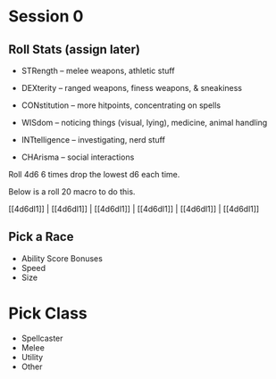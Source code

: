 # Session 0

## Roll Stats (assign later)

* STRength – melee weapons, athletic stuff

* DEXterity – ranged weapons, finess weapons, & sneakiness

* CONstitution – more hitpoints, concentrating on spells

* WISdom – noticing things (visual, lying), medicine, animal handling

* INTtelligence – investigating, nerd stuff

* CHArisma – social interactions

Roll 4d6 6 times drop the lowest d6 each time.

Below is a roll 20 macro to do this.

[[4d6dl1]] | [[4d6dl1]] | [[4d6dl1]] | [[4d6dl1]] | [[4d6dl1]] | [[4d6dl1]]

## Pick a Race

* Ability Score Bonuses
* Speed
* Size

# Pick Class

* Spellcaster
* Melee
* Utility
* Other